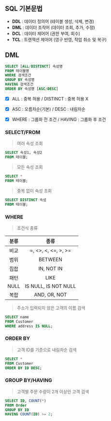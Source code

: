 ## SQL 기본문법

- **DDL** : 데이터 정의어 (테이블 생성, 삭제, 변경)
- **DML** : 데이터 조작어 (데이터 조회, 추가, 수정)
- **DCL** : 데이터 제어어 (권한 부여, 회수)
- **TCL** : 트랜잭션 제어어 (영구 반영, 작업 취소 및 복구)


## DML
```SQL
SELECT [ALL/DISTINCT] 속성명
FROM 테이블명
WHERE 검색조건
GROUP BY 속성명
HAVING 검색조건
ORDER BY 속성명 [ASC/DESC]
```
- [x] ALL : 중복 허용 / DISTINCT : 중복 허용 X
- [x] ASC : 오름차순(기본) / DESC : 내림차순
- [x] WHERE : 그룹화 전 조건 / HAVING : 그룹화 후 조건


### SELECT/FROM
> 여러 속성 조회
```SQL
SELECT 속성1, 속성2
FROM 테이블;
```

> 모든 속성 조회
```SQL
SELECT *
FROM 테이블;
```

> 중복 없이 속성 조회
```SQL
SELECT DISTINCT 속성
FROM 테이블;
```


### WHERE
> 조건식 종류

분류|종류
:---:|:---:
비교 | =, <>, <, <=, >, >=
범위 | BETWEEN
집합 | IN, NOT IN
패턴 | LIKE
NULL | IS NULL, IS NOT NULL
복합 | AND, OR, NOT

> 주소가 입력되지 않은 고객의 이름 검색
```SQL
SELECT name
FROM Customer
WHERE address IS NULL;
```


### ORDER BY
> 고객 ID를 기준으로 내림차순 검색
```SQL
SELECT *
FROM Customer
ORDER BY ID DESC;
```


### GROUP BY/HAVING
> 고객별 주문 수량이 2개 이상인 고객 검색
```SQL
SELECT ID, COUNT(*)
FROM Order
GROUP BY ID
HAVING COUNT(ID) >= 2;
```
